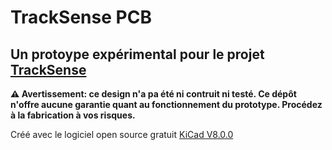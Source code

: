 # TrackSense PCB

## Un protoype expérimental pour le projet [TrackSense](https://github.com/DFC-Informatique-Cegep-de-Sainte-Foy/TrackSense)

**:warning: Avertissement: ce design n'a pa été ni contruit ni testé. Ce dépôt n'offre aucune garantie quant au fonctionnement du prototype. Procédez à la fabrication à vos risques.**

Créé avec le logiciel open source gratuit [KiCad V8.0.0](https://gitlab.com/kicad)
